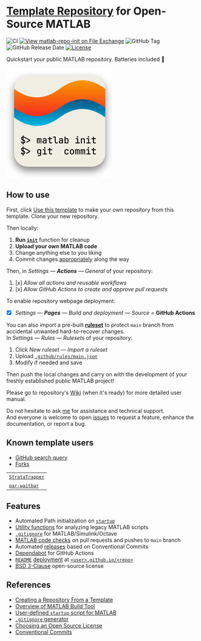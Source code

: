 # [Template Repository](https://github.com/djmaxus/matlab-repo-init) for Open-Source MATLAB

![CI](https://github.com/djmaxus/matlab-repo-init/actions/workflows/ci.yml/badge.svg?branch=main)
[![View matlab-repo-init on File Exchange](https://www.mathworks.com/matlabcentral/images/matlab-file-exchange.svg)](https://uk.mathworks.com/matlabcentral/fileexchange/171364-matlab-repo-init)
![GitHub Tag](https://img.shields.io/github/v/tag/djmaxus/matlab-repo-init?sort=semver&style=flat&label=version)
![GitHub Release Date](https://img.shields.io/github/release-date/djmaxus/matlab-repo-init?display_date=published_at&style=flat&label=dated)
[![License](https://img.shields.io/badge/License-BSD_3--Clause-blue.svg)](https://opensource.org/licenses/BSD-3-Clause)

Quickstart your public MATLAB repository. Batteries included 🔋

<!-- markdownlint-disable MD033 -->
<img src="doc/matlab-repo-init.png" width=280 alt="logo">
<!-- markdownlint-enable MD033 -->

## How to use

First, click [Use this template][github-use-template]
to make your own repository from this template.
Clone your new repository.

Then locally:

1. **Run [`init`](./init.m)** function for cleanup
2. **Upload your own MATLAB code**
3. Change anything else to you liking
4. Commit changes [appropriately][conventional-commits] along the way

Then, in _Settings — **Actions** — General_ of your repository:

1. [x] _Allow all actions and reusable workflows_
2. [x] _Allow GitHub Actions to create and approve pull requests_

To enable repository webpage deployment:
- [x] _Settings — **Pages** — Build and deployment — Source_ = **GitHub Actions**

You can also import a pre-built [**ruleset**](.github/rules/main.json) to protect
`main` branch from accidental unwanted hard-to-recover changes.\
In _Settings — Rules — Rulesets_ of your repository:

1. Click _New ruleset — Import a ruleset_
2. Upload [`.github/rules/main.json`](.github/rules/main.json)
3. Modify if needed and save

Then push the local changes and carry on with the development
of your freshly established public MATLAB project!

Please go to repository's [Wiki][wiki] (when it's ready)
for more detailed user manual.

Do not hesitate to ask [me](https://djmaxus.github.io/)
for assistance and technical support.\
And everyone is welcome to open
[issues](https://github.com/djmaxus/matlab-repo-init/issues)
to request a feature, enhance the documentation, or report a bug.

## Known template users

- [GitHub search query](https://github.com/search?q=%22Generated+from+matlab-repo-init%22+OR+%22https%3A%2F%2Fgithub.com%2Fdjmaxus%2Fmatlab-repo-init%22&type=code)
- [Forks](https://github.com/djmaxus/matlab-repo-init/forks?include=active%2Cinactive%2Cnetwork&page=1&period=2y)

||
|:-|
|[`StrataTrapper`](https://github.com/ImperialCollegeLondon/StrataTrapper)|
|[`par-waitbar`](https://github.com/djmaxus/par-waitbar)|

## Features

- Automated Path initialization on [`startup`](startup.m)
- [Utility functions](util/) for analyzing legacy MATLAB scripts
- [`.gitignore`](.gitignore) for MATLAB/Simulink/Octave
- [MATLAB code checks](.github/workflows/matlab.yml)
on pull requests and pushes to `main` branch
- Automated [releases](.github/workflows/release-please.yml)
based on Conventional Commits
- [Dependabot](.github/dependabot.yml) for GitHub Actions
- [`README`](README.md) [deployment](.github/workflows/webpage.yml) at [`<user>.github.io/<repo>`](https://djmaxus.github.io/matlab-repo-init)
- [BSD 3-Clause](LICENSE) open-source license

## References

- [Creating a Repository From a Template](https://docs.github.com/en/repositories/creating-and-managing-repositories/creating-a-repository-from-a-template)
- [Overview of MATLAB Build Tool](https://mathworks.com/help/matlab/matlab_prog/overview-of-matlab-build-tool.html)
- [User-defined `startup` script for MATLAB](https://mathworks.com/help/matlab/ref/startup.html)
- [`.gitignore` generator](https://gitignore.io)
- [Choosing an Open Source License](https://choosealicense.com/)
- [Conventional Commits][conventional-commits]

[github-use-template]: https://github.com/new?template_name=matlab-repo-init&template_owner=djmaxus
[conventional-commits]: https://www.conventionalcommits.org
[wiki]: https://github.com/djmaxus/matlab-repo-init/wiki
